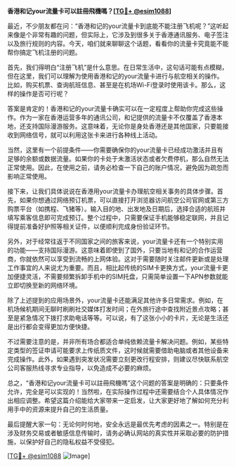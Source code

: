 **香港和记your流量卡可以註冊飛機嗎？[[TG💪+ @esim1088](https://t.me/s/esim1088)]**

最近，不少朋友都在问：“香港和记的your流量卡到底能不能注册飞机呢？”这听起来像是个非常有趣的问题，但实际上，它涉及到很多关于香港通讯服务、电子签注以及旅行规则的内容。今天，咱们就来聊聊这个话题，看看你的流量卡究竟能不能帮你搞定飞机注册的问题。

首先，我们得明白“注册飞机”是什么意思。在日常生活中，这句话可能有点模糊，但在这里，我们可以理解为使用香港和记的your流量卡进行与航空相关的操作。比如，购买机票、查询航班信息、甚至是在机场Wi-Fi登录时使用该卡。那么，这样的操作是否可行呢？

答案是肯定的！香港和记的your流量卡确实可以在一定程度上帮助你完成这些操作。作为一家在香港运营多年的通讯公司，和记提供的流量卡不仅覆盖了香港本地，还支持国际漫游服务。这意味着，无论你是身处香港还是其他国家，只要能接收到网络信号，就可以利用这张卡来进行各种线上活动。

当然，这里有一个前提条件——你需要确保你的your流量卡已经成功激活并且有足够的余额或数据流量。如果你的卡处于未激活状态或者欠费停机，那么自然无法正常使用。因此，在使用之前，请务必检查一下自己的账户情况，避免因为疏忽而影响正常使用。

接下来，让我们具体说说在香港用your流量卡办理航空相关事务的具体步骤。首先，如果你想通过网络预订机票，可以直接打开浏览器访问航空公司官网或第三方购票平台（如携程、飞猪等）。输入目的地、出发地及日期后，选择合适的航班并填写乘客信息即可完成预订。整个过程中，只需要保证手机能够稳定联网，并且记得提前准备好护照等相关证件，以便顺利完成身份验证环节。

另外，对于经常往返于不同国家之间的旅客来说，your流量卡还有一个特别实用的功能——支持国际漫游。这意味着即使到了国外，只要当地有和记的合作运营商，你就依然可以享受到流畅的上网体验。这对于需要随时关注邮件更新或是处理工作事宜的人来说尤为重要。而且，相比起传统的SIM卡更换方式，your流量卡更加便捷灵活，不需要频繁拆卸手机中的SIM托盘，只需简单设置一下APN参数就能立即切换至新的网络环境。

除了上述提到的应用场景外，your流量卡还能满足其他许多日常需求。例如，在机场候机期间无聊时刷刷社交媒体打发时间；在外旅行途中查找附近景点攻略；甚至是紧急情况下拨打求助电话等等。可以说，有了这张小小的卡片，无论是生活还是出行都会变得更加方便快捷。

不过需要注意的是，并非所有场合都适合单纯依赖流量卡解决问题。例如，某些特定类型的签证申请可能要求上传纸质文件，这时候就需要借助电脑或者其他设备来完成操作。此外，如果遇到突发状况需要立刻更改行程安排，则建议尽快联系航空公司客服热线寻求专业指导，以免造成不必要的麻烦。

总之，“香港和记your流量卡可以註冊飛機嗎”这个问题的答案是明确的：只要条件允许，完全是可以实现的！当然啦，在实际操作过程中还需要结合个人具体情况作出相应调整。希望这篇介绍能给大家带来一定启发，让大家更好地了解如何充分利用手中的资源来提升自己的生活质量。

最后提醒大家一句：无论何时何地，安全永远是最优先考虑的因素之一。特别是在涉及财务交易或者敏感信息传输时，请务必确认网站的真实性并采取必要的防护措施，以保护好自己的隐私权益不受侵犯。

[[TG💪+ @esim1088](https://t.me/s/esim1088) ![Image](https://i.postimg.cc/4NQfJmqS/Snipaste-2025-05-13-00-14-12.png)]